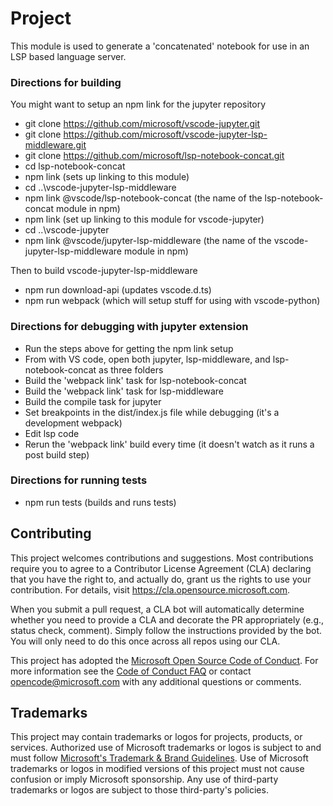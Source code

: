 # Project

This module is used to generate a 'concatenated' notebook for use in an LSP based language server. 

### Directions for building

You might want to setup an npm link for the jupyter repository

- git clone https://github.com/microsoft/vscode-jupyter.git
- git clone https://github.com/microsoft/vscode-jupyter-lsp-middleware.git
- git clone https://github.com/microsoft/lsp-notebook-concat.git
- cd lsp-notebook-concat
- npm link (sets up linking to this module)
- cd ..\vscode-jupyter-lsp-middleware
- npm link @vscode/lsp-notebook-concat (the name of the lsp-notebook-concat module in npm)
- npm link (set up linking to this module for vscode-jupyter)
- cd ..\vscode-jupyter
- npm link @vscode/jupyter-lsp-middleware (the name of the vscode-jupyter-lsp-middleware module in npm)

Then to build vscode-jupyter-lsp-middleware

- npm run download-api (updates vscode.d.ts)
- npm run webpack (which will setup stuff for using with vscode-python)

### Directions for debugging with jupyter extension

- Run the steps above for getting the npm link setup
- From with VS code, open both jupyter, lsp-middleware, and lsp-notebook-concat as three folders
- Build the 'webpack link' task for lsp-notebook-concat
- Build the 'webpack link' task for lsp-middleware
- Build the compile task for jupyter
- Set breakpoints in the dist/index.js file while debugging (it's a development webpack)
- Edit lsp code
- Rerun the 'webpack link' build every time (it doesn't watch as it runs a post build step)

### Directions for running tests

- npm run tests (builds and runs tests)

## Contributing

This project welcomes contributions and suggestions.  Most contributions require you to agree to a
Contributor License Agreement (CLA) declaring that you have the right to, and actually do, grant us
the rights to use your contribution. For details, visit https://cla.opensource.microsoft.com.

When you submit a pull request, a CLA bot will automatically determine whether you need to provide
a CLA and decorate the PR appropriately (e.g., status check, comment). Simply follow the instructions
provided by the bot. You will only need to do this once across all repos using our CLA.

This project has adopted the [Microsoft Open Source Code of Conduct](https://opensource.microsoft.com/codeofconduct/).
For more information see the [Code of Conduct FAQ](https://opensource.microsoft.com/codeofconduct/faq/) or
contact [opencode@microsoft.com](mailto:opencode@microsoft.com) with any additional questions or comments.

## Trademarks

This project may contain trademarks or logos for projects, products, or services. Authorized use of Microsoft 
trademarks or logos is subject to and must follow 
[Microsoft's Trademark & Brand Guidelines](https://www.microsoft.com/en-us/legal/intellectualproperty/trademarks/usage/general).
Use of Microsoft trademarks or logos in modified versions of this project must not cause confusion or imply Microsoft sponsorship.
Any use of third-party trademarks or logos are subject to those third-party's policies.
